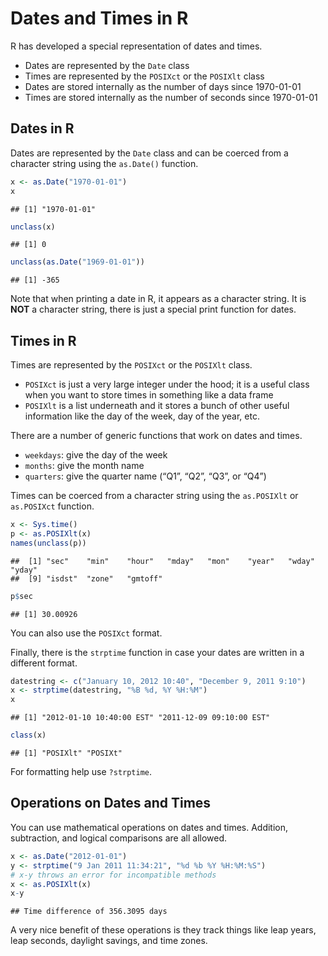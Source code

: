 Dates and Times in R
================

R has developed a special representation of dates and times.

-   Dates are represented by the `Date` class
-   Times are represented by the `POSIXct` or the `POSIXlt` class
-   Dates are stored internally as the number of days since 1970-01-01
-   Times are stored internally as the number of seconds since
    1970-01-01

## Dates in R

Dates are represented by the `Date` class and can be coerced from a
character string using the `as.Date()` function.

``` r
x <- as.Date("1970-01-01")
x
```

    ## [1] "1970-01-01"

``` r
unclass(x)
```

    ## [1] 0

``` r
unclass(as.Date("1969-01-01"))
```

    ## [1] -365

Note that when printing a date in R, it appears as a character string.
It is **NOT** a character string, there is just a special print function
for dates.

## Times in R

Times are represented by the `POSIXct` or the `POSIXlt` class.

-   `POSIXct` is just a very large integer under the hood; it is a
    useful class when you want to store times in something like a data
    frame
-   `POSIXlt` is a list underneath and it stores a bunch of other useful
    information like the day of the week, day of the year, etc.

There are a number of generic functions that work on dates and times.

-   `weekdays`: give the day of the week
-   `months`: give the month name
-   `quarters`: give the quarter name (“Q1”, “Q2”, “Q3”, or “Q4”)

Times can be coerced from a character string using the `as.POSIXlt` or
`as.POSIXct` function.

``` r
x <- Sys.time()
p <- as.POSIXlt(x)
names(unclass(p))
```

    ##  [1] "sec"    "min"    "hour"   "mday"   "mon"    "year"   "wday"   "yday"  
    ##  [9] "isdst"  "zone"   "gmtoff"

``` r
p$sec
```

    ## [1] 30.00926

You can also use the `POSIXct` format.

Finally, there is the `strptime` function in case your dates are written
in a different format.

``` r
datestring <- c("January 10, 2012 10:40", "December 9, 2011 9:10")
x <- strptime(datestring, "%B %d, %Y %H:%M")
x
```

    ## [1] "2012-01-10 10:40:00 EST" "2011-12-09 09:10:00 EST"

``` r
class(x)
```

    ## [1] "POSIXlt" "POSIXt"

For formatting help use `?strptime`.

## Operations on Dates and Times

You can use mathematical operations on dates and times. Addition,
subtraction, and logical comparisons are all allowed.

``` r
x <- as.Date("2012-01-01")
y <- strptime("9 Jan 2011 11:34:21", "%d %b %Y %H:%M:%S")
# x-y throws an error for incompatible methods
x <- as.POSIXlt(x)
x-y
```

    ## Time difference of 356.3095 days

A very nice benefit of these operations is they track things like leap
years, leap seconds, daylight savings, and time zones.
